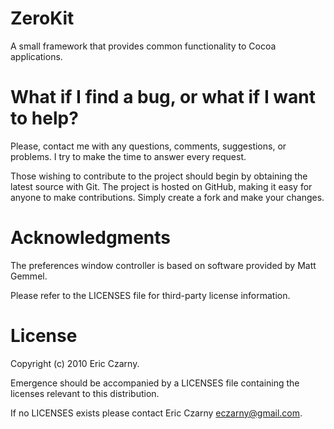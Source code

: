 # ZeroKit

A small framework that provides common functionality to Cocoa applications.

# What if I find a bug, or what if I want to help?

Please, contact me with any questions, comments, suggestions, or problems. I try
to  make the time to answer every request.

Those  wishing to contribute to the project should begin by obtaining the latest
source  with  Git. The project is hosted on GitHub, making it easy for anyone to
make contributions. Simply create a fork and make your changes.

# Acknowledgments

The preferences window controller is based on software provided by Matt Gemmel.

Please refer to the LICENSES file for third-party license information.

# License

Copyright (c) 2010 Eric Czarny.

Emergence  should  be  accompanied  by  a  LICENSES file containing the licenses
relevant to this distribution.

If no LICENSES exists please contact Eric Czarny <eczarny@gmail.com>.
